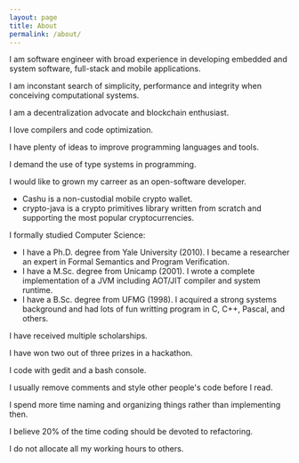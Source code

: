 ```yaml
---
layout: page
title: About
permalink: /about/
---
```


I am software engineer with broad experience in developing embedded and system software, full-stack and mobile applications.

I am inconstant search of simplicity, performance and integrity when conceiving computational systems.

I am a decentralization advocate and blockchain enthusiast.

I love compilers and code optimization.

I have plenty of ideas to improve programming languages and tools.

I demand the use of type systems in programming.

I would like to grown my carreer as an open-software developer.

* Cashu is a non-custodial mobile crypto wallet.
* crypto-java is a crypto primitives library written from scratch and supporting the most popular cryptocurrencies.

I formally studied Computer Science:

* I have a Ph.D. degree from Yale University (2010). I became a researcher an expert in Formal Semantics and Program Verification.
* I have a M.Sc. degree from Unicamp (2001). I wrote a complete implementation of a JVM including AOT/JIT compiler and system runtime.
* I have a B.Sc. degree from UFMG (1998). I acquired a strong systems background and had lots of fun writting program in C, C++, Pascal, and others.

I have received multiple scholarships.

I have won two out of three prizes in a hackathon.

I code with gedit and a bash console.

I usually remove comments and style other people's code before I read.

I spend more time naming and organizing things rather than implementing then.

I believe 20% of the time coding should be devoted to refactoring.

I do not allocate all my working hours to others.
